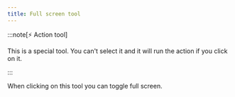 ```yaml
---
title: Full screen tool
---
```


:::note[⚡ Action tool]

This is a special tool.
You can't select it and it will run the action if you click on it.

:::

When clicking on this tool you can toggle full screen.
